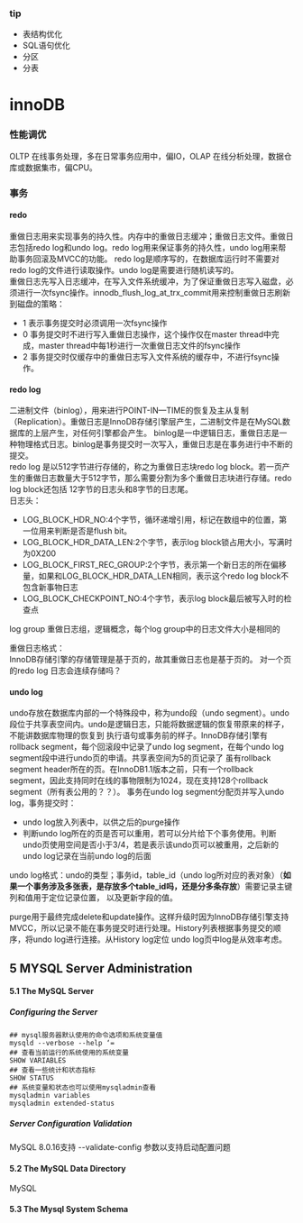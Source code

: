### tip

- 表结构优化
- SQL语句优化
- 分区
- 分表

# innoDB

### 性能调优
OLTP 在线事务处理，多在日常事务应用中，偏IO，OLAP 在线分析处理，数据仓库或数据集市，偏CPU。

### 事务
#### redo
重做日志用来实现事务的持久性。内存中的重做日志缓冲；重做日志文件。重做日志包括redo log和undo log。redo log用来保证事务的持久性，undo log用来帮助事务回滚及MVCC的功能。
redo log是顺序写的，在数据库运行时不需要对redo log的文件进行读取操作。undo log是需要进行随机读写的。  
重做日志先写入日志缓冲，在写入文件系统缓冲，为了保证重做日志写入磁盘，必须进行一次fsync操作。innodb_flush_log_at_trx_commit用来控制重做日志刷新到磁盘的策略：  
- 1 表示事务提交时必须调用一次fsync操作  
- 0 事务提交时不进行写入重做日志操作，这个操作仅在master thread中完成，master thread中每1秒进行一次重做日志文件的fsync操作 
- 2 事务提交时仅缓存中的重做日志写入文件系统的缓存中，不进行fsync操作。  

#### redo log
二进制文件（binlog），用来进行POINT-IN—TIME的恢复及主从复制（Replication）。重做日志是InnoDB存储引擎层产生，二进制文件是在MySQL数据库的上层产生，对任何引擎都会产生。
binlog是一中逻辑日志，重做日志是一种物理格式日志。binlog是事务提交时一次写入，重做日志是在事务进行中不断的提交。  
redo log 是以512字节进行存储的，称之为重做日志块redo log block。若一页产生的重做日志数量大于512字节，那么需要分割为多个重做日志块进行存储。redo log block还包括
12字节的日志头和8字节的日志尾。  
日志头：  
- LOG_BLOCK_HDR_NO:4个字节，循环递增引用，标记在数组中的位置，第一位用来判断是否是flush bit。
- LOG_BLOCK_HDR_DATA_LEN:2个字节，表示log block锁占用大小，写满时为0X200
- LOG_BLOCK_FIRST_REC_GROUP:2个字节，表示第一个新日志的所在偏移量，如果和LOG_BLOCK_HDR_DATA_LEN相同，表示这个redo log block不包含新事物日志
- LOG_BLOCK_CHECKPOINT_NO:4个字节，表示log block最后被写入时的检查点  

log group 重做日志组，逻辑概念，每个log group中的日志文件大小是相同的  

重做日志格式：  
InnoDB存储引擎的存储管理是基于页的，故其重做日志也是基于页的。 对一个页的redo log 日志会连续存储吗？

#### undo log
undo存放在数据库内部的一个特殊段中，称为undo段（undo segment）。undo段位于共享表空间内。undo是逻辑日志，只能将数据逻辑的恢复带原来的样子，不能讲数据库物理的恢复到
执行语句或事务前的样子。InnoDB存储引擎有rollback segment，每个回滚段中记录了undo log segment，在每个undo log segment段中进行undo页的申请。共享表空间为5的页记录了
虽有rollback segment header所在的页。在InnoDB1.1版本之前，只有一个rollback segment，因此支持同时在线的事物限制为1024，现在支持128个rollback segment（所有表公用的？？）。
事务在undo log segment分配页并写入undo log，事务提交时：
- undo log放入列表中，以供之后的purge操作
- 判断undo log所在的页是否可以重用，若可以分片给下个事务使用。判断undo页使用空间是否小于3/4，若是表示该undo页可以被重用，之后新的undo log记录在当前undo log的后面


undo log格式：undo的类型；事务id，table_id（undo log所对应的表对象）（**如果一个事务涉及多张表，是存放多个table_id吗，还是分多条存放**）需要记录主键列和值用于定位记录位置，
以及更新字段的值。  

purge用于最终完成delete和update操作。这样升级时因为InnoDB存储引擎支持MVCC，所以记录不能在事务提交时进行处理。History列表根据事务提交的顺序，将undo log进行连接。从History log定位
undo log页中log是从效率考虑。

## 5 MYSQL Server Administration ##

#### 5.1 The MySQL Server ####

##### Configuring the Server #####

````text
## mysql服务器默认使用的命令选项和系统变量值
mysqld --verbose --help ‘=
## 查看当前运行的系统使用的系统变量
SHOW VARIABLES
## 查看一些统计和状态指标
SHOW STATUS
## 系统变量和状态也可以使用mysqladmin查看
mysqladmin variables
mysqladmin extended-status
````

#####  Server Configuration Validation ######

MySQL 8.0.16支持 --validate-config 参数以支持启动配置问题

####  5.2 The MySQL Data Directory  ####

MySQL 



#### 5.3 The Mysql System Schema







